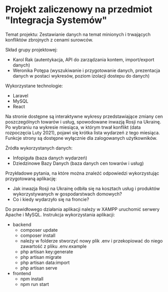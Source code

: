 # Projekt zaliczenowy na przedmiot "Integracja Systemów"

Temat projektu: Zestawianie danych na temat minionych i trwających konfliktów zbrojnych z cenami surowców.

Skład grupy projektowej: 
  - Karol Rak (autentykacja, API do zarządzania kontem, import/export danych)
  - Weronika Potępa (wyszukiwanie i przygotowanie danych, prezentacja danych w postaci wykresów, poziom izolacji dostepu do danych)

Wykorzystane technologie:
  - Laravel
  - MySQL
  - React

Na stronie dostępne są interaktywne wykresy przedstawiające zmiany cen
poszczególnych towarów i usług, spowodowane inwazją Rosji na Ukrainę. 
Po wybraniu na wykresie miesiąca, w którym trwał konflikt (data
rozpoczęcia Luty 2021), pojawi się krótka lista wydarzeń z tego miesiąca.
Funkcje strony są dostępne wyłącznie dla zalogowanych użytkowników.

Źródła wykorzystanych danych:
  - Infopiguła (baza danych wydarzeń)
  - Dziedzinowe Bazy Danych (baza danych cen towarów i usług)

Przykładowe pytania, na które można znaleźć odpowiedzi
wykorzystując przygotowaną aplikację:
  - Jak inwazja Rosji na Ukrainę odbiła się na kosztach usług i produktów wykorzystywanych w gospodarstwach domowych?
  - Co i kiedy wydarzyło się na froncie?

Do prawidłowego działania aplikacji należy w XAMPP uruchomić serwery Apache i MySQL.
Instrukcja wykorzystania aplikacji:
 - backend
    - composer update
    - composer install
    - należy w folderze stworzyć nowy plik .env i przekopiować do niego zawartość z pliku .env.example
    - php artisan key:generate
    - php artisan migrate 
    - php artisan data:import
    - php artisan serve
 - frontend
    - npm install
    - npm run start
